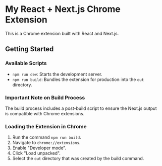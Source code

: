# My React + Next.js Chrome Extension

This is a Chrome extension built with React and Next.js.

## Getting Started

### Available Scripts

- `npm run dev`: Starts the development server.
- `npm run build`: Bundles the extension for production into the `out` directory.

### Important Note on Build Process

The build process includes a post-build script to ensure the Next.js output is compatible with Chrome extensions.

### Loading the Extension in Chrome

1.  Run the command `npm run build`.
2.  Navigate to `chrome://extensions`.
3.  Enable "Developer mode".
4.  Click "Load unpacked".
5.  Select the `out` directory that was created by the build command.
